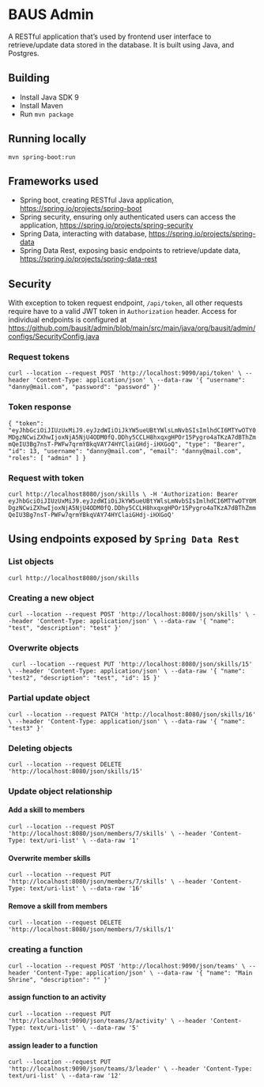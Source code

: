 # BAUS Admin
A RESTful application that’s used by frontend user interface to retrieve/update data stored in the database. It is built using Java, and Postgres.

## Building
- Install Java SDK 9
- Install Maven
- Run `mvn package`

## Running locally
`mvn spring-boot:run`

## Frameworks used
- Spring boot, creating RESTful Java application, https://spring.io/projects/spring-boot
- Spring security, ensuring only authenticated users can access the application, https://spring.io/projects/spring-security
- Spring Data, interacting with database, https://spring.io/projects/spring-data
- Spring Data Rest, exposing basic endpoints to retrieve/update data, https://spring.io/projects/spring-data-rest

## Security
With exception to token request endpoint, `/api/token`, all other requests require have to a valid JWT token in `Authorization` header.
Access for individual endpoints is configured at https://github.com/bausit/admin/blob/main/src/main/java/org/bausit/admin/configs/SecurityConfig.java

### Request tokens
`
curl --location --request POST 'http://localhost:9090/api/token' \
--header 'Content-Type: application/json' \
--data-raw '{
"username": "danny@mail.com",
"password": "password"
}'
`
### Token response
`
{
"token": "eyJhbGciOiJIUzUxMiJ9.eyJzdWIiOiJkYW5ueUBtYWlsLmNvbSIsImlhdCI6MTYwOTY0MDgzNCwiZXhwIjoxNjA5NjU4ODM0fQ.DDhy5CCLH8hxqxgHPOr15Pygro4aTKzA7dBThZmmQeIU3Bg7nsT-PWFw7qrmYBkqVAY74HYClaiGHdj-iHXGoQ",
"type": "Bearer",
"id": 13,
"username": "danny@mail.com",
"email": "danny@mail.com",
"roles": [
"admin"
]
}
`

### Request with token
`
curl http://localhost8080/json/skills \
-H 'Authorization: Bearer eyJhbGciOiJIUzUxMiJ9.eyJzdWIiOiJkYW5ueUBtYWlsLmNvbSIsImlhdCI6MTYwOTY0MDgzNCwiZXhwIjoxNjA5NjU4ODM0fQ.DDhy5CCLH8hxqxgHPOr15Pygro4aTKzA7dBThZmmQeIU3Bg7nsT-PWFw7qrmYBkqVAY74HYClaiGHdj-iHXGoQ'
`

## Using endpoints exposed by `Spring Data Rest` 
### List objects
`curl http://localhost8080/json/skills`

### Creating a new object
`
curl --location --request POST 'http://localhost:8080/json/skills' \
--header 'Content-Type: application/json' \
--data-raw '{
"name": "test",
"description": "test"
}'
`

### Overwrite objects
`
curl --location --request PUT 'http://localhost:8080/json/skills/15' \
--header 'Content-Type: application/json' \
--data-raw '{
"name": "test2",
"description": "test",
"id": 15
}'`

### Partial update object
`
curl --location --request PATCH 'http://localhost:8080/json/skills/16' \
--header 'Content-Type: application/json' \
--data-raw '{
"name": "test3"
}'
`

### Deleting objects
`curl --location --request DELETE 'http://localhost:8080/json/skills/15'`

### Update object relationship
#### Add a skill to members
`
curl --location --request POST 'http://localhost:8080/json/members/7/skills' \
--header 'Content-Type: text/uri-list' \
--data-raw '1'
`
#### Overwrite member skills
`
curl --location --request PUT 'http://localhost:8080/json/members/7/skills' \
--header 'Content-Type: text/uri-list' \
--data-raw '16'
`
#### Remove a skill from members
`curl --location --request DELETE 'http://localhost:8080/json/members/7/skills/1'`

### creating a function
`
curl --location --request POST 'http://localhost:9090/json/teams' \
--header 'Content-Type: application/json' \
--data-raw '{
"name": "Main Shrine",
"description": ""
}'
`

#### assign function to an activity
`
curl --location --request PUT 'http://localhost:9090/json/teams/3/activity' \
--header 'Content-Type: text/uri-list' \
--data-raw '5'
`

#### assign leader to a function
`
curl --location --request PUT 'http://localhost:9090/json/teams/3/leader' \
--header 'Content-Type: text/uri-list' \
--data-raw '12'
`